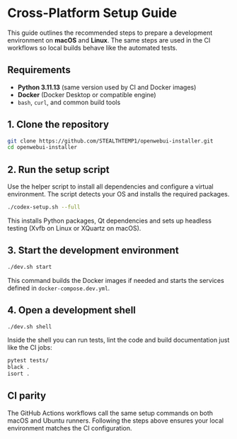# Cross-Platform Setup Guide

This guide outlines the recommended steps to prepare a development environment on **macOS** and **Linux**. The same steps are used in the CI workflows so local builds behave like the automated tests.

## Requirements

- **Python 3.11.13** (same version used by CI and Docker images)
- **Docker** (Docker Desktop or compatible engine)
- `bash`, `curl`, and common build tools

## 1. Clone the repository

```bash
git clone https://github.com/STEALTHTEMP1/openwebui-installer.git
cd openwebui-installer
```

## 2. Run the setup script

Use the helper script to install all dependencies and configure a virtual environment. The script detects your OS and installs the required packages.

```bash
./codex-setup.sh --full
```

This installs Python packages, Qt dependencies and sets up headless testing (Xvfb on Linux or XQuartz on macOS).

## 3. Start the development environment

```bash
./dev.sh start
```

This command builds the Docker images if needed and starts the services defined in `docker-compose.dev.yml`.

## 4. Open a development shell

```bash
./dev.sh shell
```

Inside the shell you can run tests, lint the code and build documentation just like the CI jobs:

```bash
pytest tests/
black .
isort .
```

## CI parity

The GitHub Actions workflows call the same setup commands on both macOS and Ubuntu runners. Following the steps above ensures your local environment matches the CI configuration.


